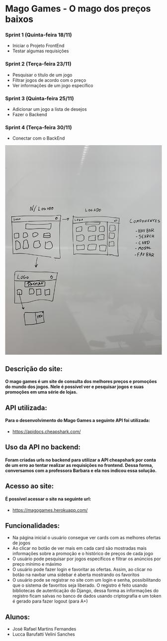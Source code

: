 # Mago Games - O mago dos preços baixos

### Sprint 1 (Quinta-feira 18/11)
  * Iniciar o Projeto FrontEnd
  * Testar algumas requisições
 
### Sprint 2 (Terça-feira 23/11)
  * Pesquisar o título de um jogo
  * Filtrar jogos de acordo com o preço
  * Ver informações de um jogo específico
 
### Sprint 3 (Quinta-feira 25/11)
  * Adicionar um jogo a lista de desejos
  * Fazer o Backend

### Sprint 4 (Terça-feira 30/11)
  * Conectar com o BackEnd
  
![](arquitetura.jpg)

## Descrição do site:

#### O mago games é um site de consulta dos melhores preços e promoções do mundo dos jogos. Nele é possível ver e pesquisar jogos e suas promoções em uma série de lojas.

## API utilizada:
#### Para o desenvolvimento do Mago Games a seguinte API foi utilizada: 
* https://apidocs.cheapshark.com/ 

## Uso da API no backend:
#### Foram criadas urls no backend para utilizar a API cheapshark por conta de um erro ao tentar realizar as requisições no frontend. Dessa forma, conversamos com a professora Barbara e ela nos indicou essa solução.  

## Acesso ao site:
#### É possível acessar o site na seguinte url:
* https://magogames.herokuapp.com/

## Funcionalidades:
* Na página inicial o usuário consegue ver cards com as melhores ofertas de jogos
* Ao clicar no botão de ver mais em cada card são mostradas mais informações sobre a promoção e o histórico de preços de cada jogo
* O usuário pode pesquisar por jogos específicos e filtrar os anúncios por preço mínimo e máximo
* O usuário pode fazer login e favoritar as ofertas. Assim, ao clicar no botão na navbar uma sidebar é aberta mostrando os favoritos
* O usuário pode se registrar no site com um login e senha, possibilitando que o sistema de favoritos seja liberado. O registro é feito usando bibliotecas de autenticação do Django, dessa forma as informações do registro ficam salvas no banco de dados usando criptografia e um token é gerado para fazer logout (para A+)

## Alunos:
* José Rafael Martins Fernandes
* Lucca Barufatti Velini Sanches
